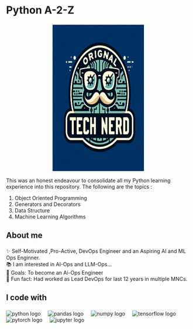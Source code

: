 <h1 align="left">Python A-2-Z</h1>

###
<div align="center">
  <img src="img_icon.jpg" alt="Size Limit CLI" width="250" height="400">
</div>
<p align="left">This was an honest endeavour to consolidate all my Python learning experience into this repository. The following are the topics : 
  <ol>
  <li>Object Oriented Programming</li>
  <li>Generators and Decorators</li>
  <li>Data Structure </li>
  <li>Machine Learning Algorithms  </li>
</ol></p>

###

<h2 align="left">About me</h2>

###

<p align="left">✨ Self-Motivated ,Pro-Active, DevOps Engineer and an Aspiring AI and ML Ops Enginner. <br>📚 I am interested in AI-Ops  and LLM-Ops...<br>🎯 Goals: To become an Ai-Ops Engineer<br>🎲 Fun fact: Had worked as Lead DevOps for last 12 years in multiple MNCs.</p>

###

<h2 align="left">I code with</h2>

###

<div align="left">
  <img src="https://cdn.jsdelivr.net/gh/devicons/devicon/icons/python/python-original.svg" height="40" alt="python logo"  />
  <img width="12" />
  <img src="https://cdn.jsdelivr.net/gh/devicons/devicon/icons/pandas/pandas-original.svg" height="40" alt="pandas logo"  />
  <img width="12" />
  <img src="https://cdn.jsdelivr.net/gh/devicons/devicon/icons/numpy/numpy-original.svg" height="40" alt="numpy logo"  />
  <img width="12" />
  <img src="https://cdn.jsdelivr.net/gh/devicons/devicon/icons/tensorflow/tensorflow-original.svg" height="40" alt="tensorflow logo"  />
  <img width="12" />
  <img src="https://cdn.jsdelivr.net/gh/devicons/devicon/icons/pytorch/pytorch-original.svg" height="40" alt="pytorch logo"  />
  <img width="12" />
  <img src="https://cdn.jsdelivr.net/gh/devicons/devicon/icons/jupyter/jupyter-original.svg" height="40" alt="jupyter logo"  />
</div>

###
